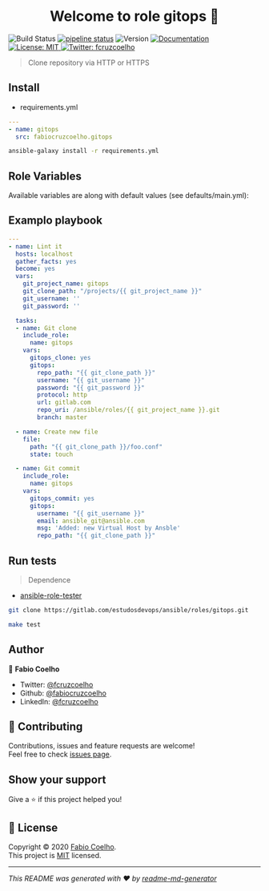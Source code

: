 <h1 align="center">Welcome to role gitops 👋</h1>
<p>

  <img alt="Build Status" src="https://travis-ci.com/fabiocruzcoelho/ansible-role-gitops.svg?branch=master" /></a>
  <a href="https://gitlab.com/estudosdevops/ansible/roles/http_git/-/commits/master">
  <img alt="pipeline status" src="https://gitlab.com/estudosdevops/ansible/roles/http_git/badges/master/pipeline.svg" /></a>
  <img alt="Version" src="https://img.shields.io/badge/version-0.1.0-blue.svg?cacheSeconds=2592000" />
  <a href="https://gitlab.com/estudosdevops/ansible/roles/http_git/-/blob/master/README.md" target="_blank">
    <img alt="Documentation" src="https://img.shields.io/badge/documentation-yes-brightgreen.svg" />
  </a>
  <a href="https://pt.wikipedia.org/wiki/Licen%C3%A7a_MIT" target="_blank">
    <img alt="License: MIT" src="https://img.shields.io/badge/License-MIT-yellow.svg" />
  </a>
  <a href="https://twitter.com/fcruzcoelho" target="_blank">
    <img alt="Twitter: fcruzcoelho" src="https://img.shields.io/twitter/follow/fcruzcoelho.svg?style=social" />
  </a>
</p>

> Clone repository via HTTP or HTTPS

## Install

- requirements.yml

```yml
---
- name: gitops
  src: fabiocruzcoelho.gitops
```

```sh
ansible-galaxy install -r requirements.yml
```

## Role Variables

Available variables are along with default values (see defaults/main.yml):

## Examplo playbook

```yml
---
- name: Lint it
  hosts: localhost
  gather_facts: yes
  become: yes
  vars:
    git_project_name: gitops
    git_clone_path: "/projects/{{ git_project_name }}"
    git_username: ''
    git_password: ''

  tasks:
  - name: Git clone
    include_role:
      name: gitops
    vars:
      gitops_clone: yes
      gitops:
        repo_path: "{{ git_clone_path }}"
        username: "{{ git_username }}"
        password: "{{ git_password }}"
        protocol: http
        url: gitlab.com
        repo_uri: /ansible/roles/{{ git_project_name }}.git
        branch: master

  - name: Create new file
    file:
      path: "{{ git_clone_path }}/foo.conf"
      state: touch

  - name: Git commit
    include_role:
      name: gitops
    vars:
      gitops_commit: yes
      gitops:
        username: "{{ git_username }}"
        email: ansible_git@ansible.com
        msg: 'Added: new Virtual Host by Ansble'
        repo_path: "{{ git_clone_path }}"
```

## Run tests

> Dependence

- [ansible-role-tester](https://github.com/fubarhouse/ansible-role-tester)

```sh
git clone https://gitlab.com/estudosdevops/ansible/roles/gitops.git
```

```sh
make test
```

## Author

👤 **Fabio Coelho**

* Twitter: [@fcruzcoelho](https://twitter.com/fcruzcoelho)
* Github: [@fabiocruzcoelho](https://github.com/fabiocruzcoelho)
* LinkedIn: [@fcruzcoelho](https://linkedin.com/in/fcruzcoelho)

## 🤝 Contributing

Contributions, issues and feature requests are welcome!
<br />Feel free to check [issues page](https://gitlab.com/estudosdevops/ansible/roles/http_git/-/issues).

## Show your support

Give a ⭐️ if this project helped you!

## 📝 License

Copyright © 2020 [Fabio Coelho](https://github.com/fabiocruzcoelho).<br />
This project is [MIT](https://pt.wikipedia.org/wiki/Licen%C3%A7a_MIT) licensed.

***
_This README was generated with ❤️ by [readme-md-generator](https://github.com/kefranabg/readme-md-generator)_
